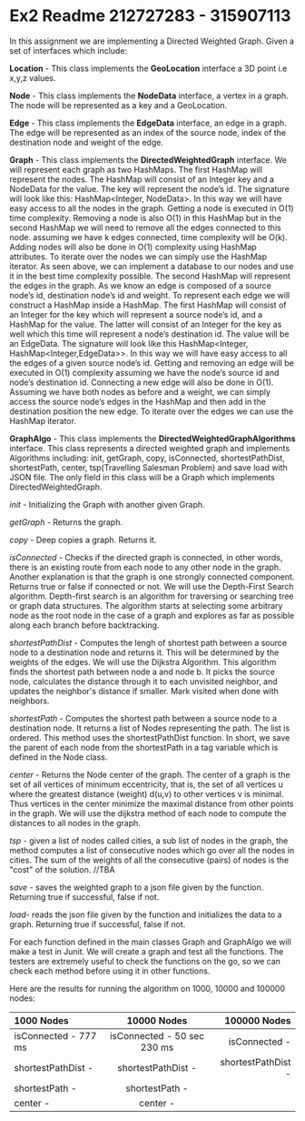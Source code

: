 # Ex2 Readme 212727283 - 315907113

In this assignment we are implementing a Directed Weighted Graph. Given a set of interfaces which include: 

**Location** - This class implements the **GeoLocation** interface a 3D point i.e x,y,z values.

**Node** - This class implements the **NodeData** interface, a vertex in a graph. The node will be represented as a key and a GeoLocation.

**Edge** - This class implements the **EdgeData** interface, an edge in a graph. The edge will be represented as an index of the source node, index of the destination node and weight of the edge.

**Graph** - This class implements the **DirectedWeightedGraph** interface. We will represent each graph as two HashMaps. 
The first HashMap will represent the nodes. The HashMap will consist of an Integer key and a NodeData for the  value. The key will represent the node’s id. The signature will look like this: HashMap<Integer, NodeData>.
In this way we will have easy access to all the nodes in the graph. Getting a node is executed in O(1) time complexity. Removing a node is also O(1) in this HashMap but in the second HashMap we will need to remove all the edges connected to this node. assuming we have k edges connected, time complexity will be O(k). Adding nodes will also be done in O(1) complexity using HashMap attributes. To iterate over the nodes we can simply use the HashMap iterator. 
As seen above, we can implement a database to our nodes and use it in the best time complexity possible.
The second HashMap will represent the edges in the graph. As we know an edge is composed of a source node’s id, destination node’s id and weight. To represent each edge we will construct a HashMap inside a HashMap. The first HashMap will consist of an Integer for the key which will represent a source node’s id, and a HashMap for the value. The latter will consist of an Integer for the key as well which this time will represent a node’s destination id. The value will be an EdgeData. The signature will look like this HashMap<Integer, HashMap<Integer,EdgeData>>. In this way we will have easy access to all the edges of a given source node’s id. Getting and removing an edge will be executed in O(1) complexity assuming we have the node’s source id and node’s destination id. Connecting a new edge will also be done in O(1). Assuming we have both nodes as before and a weight, we can simply access the source node’s edges in the HashMap and then add in the destination position the new edge. To iterate over the edges we can use the HashMap iterator. 

**GraphAlgo** -  This class implements the **DirectedWeightedGraphAlgorithms** interface. This class represents a directed weighted graph and implements Algorithms including: init, getGraph, copy, isConnected, shortestPathDist, shortestPath, center, tsp(Travelling Salesman Problem)  and save load with JSON file.
The only field in this class will be a Graph which implements DirectedWeightedGraph.

*init* - Initializing the Graph with another given Graph.

*getGraph* - Returns the graph.

*copy* - Deep copies a graph. Returns it.

*isConnected* - Checks if the directed graph is connected, in other words, there is an existing route from each node to any other node in the graph. Another explanation is that the graph is one strongly connected component. Returns true or false if connected or not.
We will use the Depth-First Search algorithm. Depth-first search is an algorithm for traversing or searching tree or graph data structures. The algorithm starts at selecting some arbitrary node as the root node in the case of a graph and explores as far as possible along each branch before backtracking.

*shortestPathDist* - Computes the lengh of shortest path between a source node to a destination node and returns it. This will be determined by the weights of the edges.
We will use the Dijkstra Algorithm. This algorithm finds the shortest path between node a and node b. It picks the source node, calculates the distance through it to each unvisited neighbor, and updates the neighbor's distance if smaller. Mark visited when done with neighbors. 

*shortestPath* - Computes the shortest path between a source node to a destination node. It returns a list of Nodes representing the path. The list is ordered. This method uses the shortestPathDist function. In short, we save the parent of each node from the shortestPath in a tag variable which is defined in the Node class.

*center* - Returns the Node center of the graph. The center of a graph is the set of all vertices of minimum eccentricity, that is, the set of all vertices u where the greatest distance (weight) d(u,v) to other vertices v is minimal. Thus vertices in the center minimize the maximal distance from other points in the graph.
We will use the dijkstra method of each node to compute the distances to all nodes in the graph. 

*tsp* - given a list of nodes called cities, a sub list of nodes in the graph, the method computes a list of consecutive nodes which go over all the nodes in cities. The sum of the weights of all the consecutive (pairs) of nodes is the "cost" of the solution. //TBA

*save* - saves the weighted graph to a json file given by the function. Returning true if successful, false if not.

*load*-  reads the json file given by the function and initializes the data to a graph. Returning true if successful, false if not.

For each function defined in the main classes Graph and GraphAlgo we will make a test in Junit. We will create a graph and test all the functions. The testers are extremely useful to check the functions on the go, so we can check each method before using it in other functions.


Here are the results for running the algorithm on 1000, 10000 and 100000 nodes:

   
| 1000 Nodes | 10000 Nodes | 100000 Nodes |
| :---         |     :---:      |          ---: |
| isConnected - 777 ms   | isConnected - 50 sec 230 ms    | isConnected -     |
| shortestPathDist -      | shortestPathDist -        | shortestPathDist -     |
| shortestPath -     | shortestPath -        |   | shortestPath -          |
| center -          | center -        |    | center -           |



   


  


